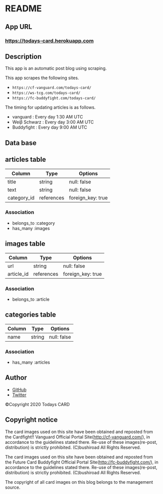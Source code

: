 # README

## App URL
### **https://todays-card.herokuapp.com**


## Description
This app is an automatic post blog using scraping.

This app scrapes the following sites.
- `https://cf-vanguard.com/todays-card/`
- `https://ws-tcg.com/todays-card/`
- `https://fc-buddyfight.com/todays-card/`

The timing for updating articles is as follows.
- vanguard : Every day 1:30 AM UTC
- Weiβ Schwarz : Every day 3:00 AM UTC
- Buddyfight : Every day 9:00 AM UTC


## Data base
## articles table
|Column|Type|Options|
|------|----|-------|
|title|string|null: false|
|text|string|null: false|
|category_id|references|foreign_key: true|
### Association
- belongs_to :category
- has_many :images


## images table
|Column|Type|Options|
|------|----|-------|
|url|string|null: false|
|article_id|references|foreign_key: true|
### Association
- belongs_to :article


## categories table
|Column|Type|Options|
|------|----|-------|
|name|string|null: false|
### Association
- has_many :articles


## Author
- [GitHub](https://github.com/hayatenshi)
- [Twitter](https://twitter.com/Brave_the_Front)

©︎Copyright 2020 Todays CARD


## Copyright notice
The card images used on this site have been obtained and reposted from the
Cardfight!! Vanguard Official Portal Site(http://cf-vanguard.com/), in
accordance to the guidelines stated there. Re-use of these images(re-post,
distribution) is strictly prohibited.
(C)bushiroad All Rights Reserved. 

The card images used on this site have been obtained and reposted from the
Future Card Buddyfight Official Portal Site(http://fc-buddyfight.com/), in
accordance to the guidelines stated there. Re-use of these images(re-post,
distribution) is strictly prohibited.
(C)bushiroad All Rights Reserved. 

The copyright of all card images on this blog belongs to the management source.
